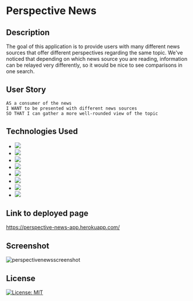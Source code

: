 # Perspective News

## Description
The goal of this application is to provide users with many different news sources that offer different perspectives regarding the same topic. We've noticed that depending on which news source you are reading, information can be relayed very differently, so it would be nice to see comparisons in one search.

## User Story
```
AS a consumer of the news
I WANT to be presented with different news sources
SO THAT I can gather a more well-rounded view of the topic
```

## Technologies Used
* ![](https://img.shields.io/badge/HTML5-E34F26?style=for-the-badge&logo=html5&logoColor=white)
* ![](https://img.shields.io/badge/JavaScript-323330?style=for-the-badge&logo=javascript&logoColor=F7DF1E)
* ![](https://img.shields.io/badge/Node.js-339933?style=for-the-badge&logo=nodedotjs&logoColor=white)
* ![](https://img.shields.io/badge/MongoDB-4EA94B?style=for-the-badge&logo=mongodb&logoColor=white)
* ![](https://img.shields.io/badge/React-20232A?style=for-the-badge&logo=react&logoColor=61DAFB)
* ![](https://img.shields.io/badge/GraphQl-E10098?style=for-the-badge&logo=graphql&logoColor=white)
* ![](https://img.shields.io/badge/JWT-000000?style=for-the-badge&logo=JSON%20web%20tokens&logoColor=white)
* ![](https://img.shields.io/badge/Heroku-430098?style=for-the-badge&logo=heroku&logoColor=white)

## Link to deployed page
https://perspective-news-app.herokuapp.com/

## Screenshot
![perspectivenewsscreenshot](https://user-images.githubusercontent.com/86737019/171741700-acd9b301-0554-44a0-87d9-06940e8bfb1b.png)

## License
[![License: MIT](https://img.shields.io/badge/License-MIT-yellow.svg)](https://opensource.org/licenses/MIT)
